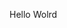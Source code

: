 Hello Wolrd







































































































































































































































































































































































































































































































































































































































































































































































































































































































































































































































































































































































































































































































































































































































































































































































































































































































































































































































































































































































































































































































































































































































































































































































































































































































































































































































































































































































































































































































































































































































































































































































































































































































































































































































































































































































































































































































































































